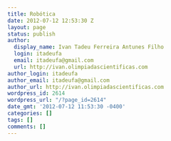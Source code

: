 ```yaml
---
title: Robótica
date: 2012-07-12 12:53:30 Z
layout: page
status: publish
author:
  display_name: Ivan Tadeu Ferreira Antunes Filho
  login: itadeufa
  email: itadeufa@gmail.com
  url: http://ivan.olimpiadascientificas.com
author_login: itadeufa
author_email: itadeufa@gmail.com
author_url: http://ivan.olimpiadascientificas.com
wordpress_id: 2614
wordpress_url: "/?page_id=2614"
date_gmt: '2012-07-12 11:53:30 -0400'
categories: []
tags: []
comments: []
---
```


